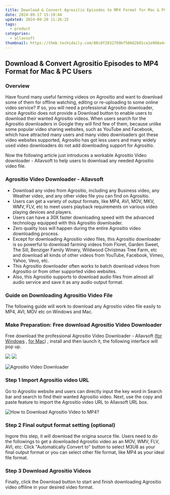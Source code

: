 ```yaml
---
title: Download & Convert Agrositio Episodes to MP4 Format for Mac & PC Users
date: 2024-09-17 15:19:44
updated: 2024-09-20 11:26:25
tags:
  - product
categories:
  - allavsoft
thumbnail: https://thmb.techidaily.com/80c8f2832769bf50662b01ca1e988a4c71933b23ed7117cea801b49e429b370c.jpg
---
```


## Download & Convert Agrositio Episodes to MP4 Format for Mac & PC Users

### Overview

Have found many useful farming videos on Agrositio and want to download some of them for offline watching, editing or re-uploading to some online video service? If so, you will need a professional Agrositio downloader, since Agrositio does not provide a Download button to enable users to download their wanted Agrositio videos. When users search for the Agrositio downloaders in Google they will find few of them, because unlike some popular video sharing websites, such as YouTube and Facebook, which have attracted many users and many video downloaders got these video websites supported, Agrositio has got less users and many widely used video downloaders do not add downloading support for Agrositio.

Now the following article just introduces a workable Agrositio Video downloader - Allavsoft to help users to download any needed Agrositio video file.

### Agrositio Video Downloader - Allavsoft

* Download any video from Agrositio, including any Business video, any Weather video, and any other video file you can find on Agrositio.
* Users can get a variety of output formats, like MP4, AVI, MOV, MKV, WMV, FLV, etc to meet users playback requirements on various video playing devices and players.
* Users can have a 30X faster downloading speed with the advanced technology equipped with this Agrositio downloader.
* Zero quality loss will happen during the entire Agrositio video downloading process.
* Except for downloading Agrositio video files, this Agrositio downloader is so powerful to download farming videos from Floret, Garden Sweet, The Sill, Benziger Family Winery, Wildwood Christmas Tree Farm, etc and download all kinds of other videos from YouTube, Facebook, Vimeo, Yahoo, Vevo, etc.
* This Agrositio downloader often works to batch download videos from Agrositio or from other supported video websites.
* Also, this Agrositio supports to download audio files from almost all audio service and save it as any audio output format.

### Guide on Downloading Agrositio Video File

The following guide will work to download any Agrositio video file easily to MP4, AVI, MOV etc on Windows and Mac.

### Make Preparation: Free download Agrositio Video Downloader

Free download the professional Agrositio Video Downloader - Allavsoft ([for Windows](https://tools.techidaily.com/allavsoft/products/) , [for Mac](https://tools.techidaily.com/allavsoft/products/)) , install and then launch it, the following interface will pop up.

[![](https://www.allavsoft.com/how-to/../images/how-to/free-download-win.jpg)](https://tools.techidaily.com/allavsoft/products/) [![](https://www.allavsoft.com/how-to/../images/how-to/free-download-mac.jpg)](https://tools.techidaily.com/allavsoft/products/)

![Agrositio Video Downloader](https://www.allavsoft.com/how-to/../images/allavsoft/screen-shot-600.jpg)

### Step 1 Import Agrositio video URL

Go to Agrositio website and users can directly input the key word in Search bar and search to find their wanted Agrositio video. Next, use the copy and paste feature to import the Agrositio video URL to Allavsoft URL box.

![How to Download Agrositio Video to MP4?](https://www.allavsoft.com/how-to/../images/how-to/download-rtmp-video/download-rtmp-video.jpg)

### Step 2 Final output format setting (optional)

Ingore this step, it will download the origina source file. Users need to do the followings to get a downloaded Agrositio video as an MOV, WMV, FLV, AVI, etc: Click "Automatically Convert to" button to select M3U8 as your final output format or you can select other file format, like MP4 as your ideal file format.

### Step 3 Download Agrositio Videos

Finally, click the Download button to start and finish downloading Agrositio video offiline in your desired video format.

<ins class="adsbygoogle"
     style="display:block"
     data-ad-format="autorelaxed"
     data-ad-client="ca-pub-7571918770474297"
     data-ad-slot="1223367746"></ins>



<ins class="adsbygoogle"
     style="display:block"
     data-ad-client="ca-pub-7571918770474297"
     data-ad-slot="8358498916"
     data-ad-format="auto"
     data-full-width-responsive="true"></ins>
